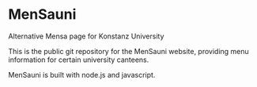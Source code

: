 # MenSauni
Alternative Mensa page for Konstanz University

This is the public git repository for the MenSauni website, providing menu information for certain university canteens.

MenSauni is built with node.js and javascript.
